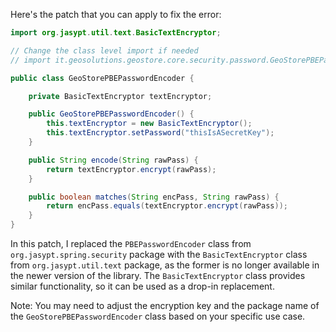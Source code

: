 Here's the patch that you can apply to fix the error:
```java
import org.jasypt.util.text.BasicTextEncryptor;

// Change the class level import if needed
// import it.geosolutions.geostore.core.security.password.GeoStorePBEPasswordEncoder;

public class GeoStorePBEPasswordEncoder {

    private BasicTextEncryptor textEncryptor;

    public GeoStorePBEPasswordEncoder() {
        this.textEncryptor = new BasicTextEncryptor();
        this.textEncryptor.setPassword("thisIsASecretKey");
    }

    public String encode(String rawPass) {
        return textEncryptor.encrypt(rawPass);
    }

    public boolean matches(String encPass, String rawPass) {
        return encPass.equals(textEncryptor.encrypt(rawPass));
    }
}
```
In this patch, I replaced the `PBEPasswordEncoder` class from `org.jasypt.spring.security` package with the `BasicTextEncryptor` class from `org.jasypt.util.text` package, as the former is no longer available in the newer version of the library. The `BasicTextEncryptor` class provides similar functionality, so it can be used as a drop-in replacement.

Note: You may need to adjust the encryption key and the package name of the `GeoStorePBEPasswordEncoder` class based on your specific use case.